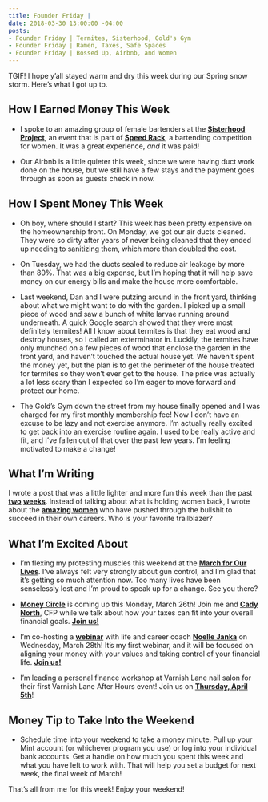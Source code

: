 ```yaml
---
title: Founder Friday |
date: 2018-03-30 13:00:00 -04:00
posts:
- Founder Friday | Termites, Sisterhood, Gold's Gym
- Founder Friday | Ramen, Taxes, Safe Spaces
- Founder Friday | Bossed Up, Airbnb, and Women
---
```


TGIF! I hope y’all stayed warm and dry this week during our Spring snow storm. Here’s what I got up to.

## **How I Earned Money This Week**

* I spoke to an amazing group of female bartenders at the **[Sisterhood Project](https://www.facebook.com/events/769338589936455/)**, an event that is part of **[Speed Rack](https://speed-rack.com/washingtondc/)**, a bartending competition for women. It was a great experience, *and* it was paid!

* Our Airbnb is a little quieter this week, since we were having duct work done on the house, but we still have a few stays and the payment goes through as soon as guests check in now.

## **How I Spent Money This Week**

* Oh boy, where should I start? This week has been pretty expensive on the homeownership front. On Monday, we got our air ducts cleaned. They were so dirty after years of never being cleaned that they ended up needing to sanitizing them, which more than doubled the cost.

* On Tuesday, we had the ducts sealed to reduce air leakage by more than 80%. That was a big expense, but I’m hoping that it will help save money on our energy bills and make the house more comfortable.

* Last weekend, Dan and I were putzing around in the front yard, thinking about what we might want to do with the garden. I picked up a small piece of wood and saw a bunch of white larvae running around underneath. A quick Google search showed that they were most definitely termites! All I know about termites is that they eat wood and destroy houses, so I called an exterminator in. Luckily, the termites have only munched on a few pieces of wood that enclose the garden in the front yard, and haven’t touched the actual house yet. We haven’t spent the money yet, but the plan is to get the perimeter of the house treated for termites so they won’t ever get to the house. The price was actually a lot less scary than I expected so I’m eager to move forward and protect our home.

* The Gold’s Gym down the street from my house finally opened and I was charged for my first monthly membership fee! Now I don’t have an excuse to be lazy and not exercise anymore. I’m actually really excited to get back into an exercise routine again. I used to be really active and fit, and I’ve fallen out of that over the past few years. I’m feeling motivated to make a change!

## **What I’m Writing**

I wrote a post that was a little lighter and more fun this week than the past **[two](https://www.maggiegermano.com/blog/the-truth-about-the-wage-gap/)** **[weeks](https://www.maggiegermano.com/blog/the-financial-impact-of-sexual-harassment-abuse/)**. Instead of talking about what is holding women back, I wrote about the **[amazing women](https://www.maggiegermano.com/blog/women-who-broke-the-glass-ceiling-in-their-industry/)** who have pushed through the bullshit to succeed in their own careers. Who is your favorite trailblazer?

## **What I’m Excited About**

* I’m flexing my protesting muscles this weekend at the **[March for Our Lives](https://marchforourlives.com/)**. I’ve always felt very strongly about gun control, and I’m glad that it’s getting so much attention now. Too many lives have been senselessly lost and I’m proud to speak up for a change. See you there?

* **[Money Circle](https://www.maggiegermano.com/events/how-taxes-fit-into-your-financial-goals/)** is coming up this Monday, March 26th! Join me and **[Cady North](https://www.northfinancialadvisors.com/)**, CFP while we talk about how your taxes can fit into your overall financial goals. **[Join us!](https://www.maggiegermano.com/events/how-taxes-fit-into-your-financial-goals/)**

* I’m co-hosting a **[webinar](https://www.maggiegermano.com/other-events/webinar-how-to-take-control-of-your-money/)** with life and career coach **[Noelle Janka](http://www.noellejanka.com/)** on Wednesday, March 28th! It’s my first webinar, and it will be focused on aligning your money with your values and taking control of your financial life. **[Join us!](https://www.maggiegermano.com/other-events/webinar-how-to-take-control-of-your-money/)**

* I’m leading a personal finance workshop at Varnish Lane nail salon for their first Varnish Lane After Hours event! Join us on **[Thursday, April 5th](https://www.eventbrite.com/e/varnish-lane-after-hours-personal-finances-tickets-44203571071)**!

## **Money Tip to Take Into the Weekend**

* Schedule time into your weekend to take a money minute. Pull up your Mint account (or whichever program you use) or log into your individual bank accounts. Get a handle on how much you spent this week and what you have left to work with. That will help you set a budget for next week, the final week of March!

That’s all from me for this week! Enjoy your weekend!